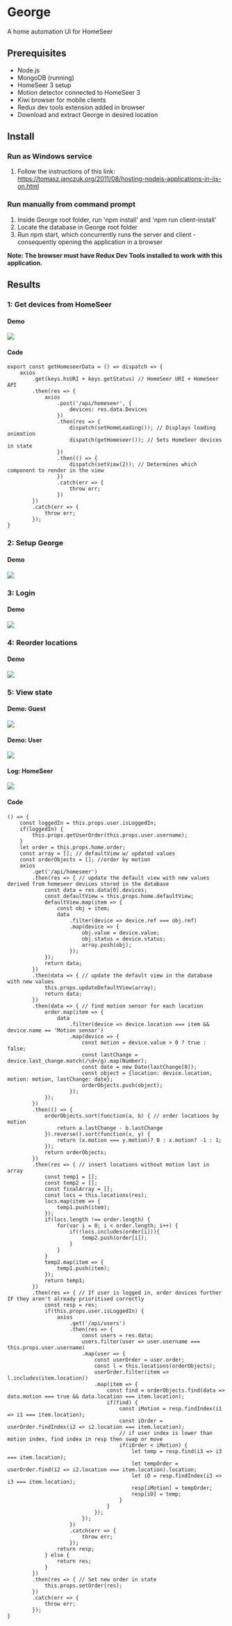 # George
A home automation UI for HomeSeer
## Prerequisites
- Node.js
- MongoDB (running)
- HomeSeer 3 setup
- Motion detector connected to HomeSeer 3
- Kiwi browser for mobile clients
- Redux dev tools extension added in browser
- Download and extract George in desired location
## Install
### Run as Windows service
1. Follow the instructions of this link: https://tomasz.janczuk.org/2011/08/hosting-nodejs-applications-in-iis-on.html
### Run manually from command prompt
1. Inside George root folder, run 'npm install' and 'npm run client-install'
2. Locate the database in George root folder
3. Run npm start, which concurrently runs the server and client - consequently opening the application in a browser

**Note: The browser must have Redux Dev Tools installed to work with this application.**

## Results
### 1: Get devices from HomeSeer
#### Demo
![](gethomeseerdevices.gif)
#### Code
```
export const getHomeseerData = () => dispatch => {
    axios
        .get(keys.hsURI + keys.getStatus) // HomeSeer URI + HomeSeer API
        .then(res => {
            axios
                .post('/api/homeseer', {
                    devices: res.data.Devices
                })
                .then(res => {
                    dispatch(setHomeLoading()); // Displays loading animation
                    dispatch(getHomeseer()); // Sets HomeSeer devices in state
                })
                .then(() => {
                    dispatch(setView(2)); // Determines which component to render in the view
                })
                .catch(err => {
                    throw err;
                })
        })
        .catch(err => {
            throw err;
        });
}
```
### 2: Setup George
#### Demo
![](setupgeorge.gif)

### 3: Login
#### Demo
![](loginmobile.gif)

### 4: Reorder locations
#### Demo
![](reorderwdb.gif)

### 5: View state
#### Demo: Guest
![](guest.gif)
#### Demo: User
![](user.gif)
#### Log: HomeSeer
![](hslog.PNG)
#### Code
```
() => {
    const loggedIn = this.props.user.isLoggedIn;
    if(loggedIn) {
        this.props.getUserOrder(this.props.user.username);
    }
    let order = this.props.home.order;
    const array = []; // defaultView w/ updated values
    const orderObjects = []; //order by motion
    axios
        .get('/api/homeseer')
        .then(res => { // update the default view with new values derived from homeseer devices stored in the database
            const data = res.data[0].devices;
            const defaultView = this.props.home.defaultView;
            defaultView.map(item => {
                const obj = item;
                data
                    .filter(device => device.ref === obj.ref)
                    .map(device => {
                        obj.value = device.value;
                        obj.status = device.status;
                        array.push(obj);
                    });
            });
            return data;
        })
        .then(data => { // update the default view in the database with new values
            this.props.updateDefaultView(array);
            return data;
        })
        .then(data => { // find motion sensor for each location
            order.map(item => {
                data
                    .filter(device => device.location === item && device.name == 'Motion sensor')
                    .map(device => {
                        const motion = device.value > 0 ? true : false;
                        const lastChange = device.last_change.match(/\d+/g).map(Number);
                        const date = new Date(lastChange[0]);
                        const object = {location: device.location, motion: motion, lastChange: date};
                        orderObjects.push(object);
                    });
            });
        })
        .then(() => {
            orderObjects.sort(function(a, b) { // order locations by motion
                return a.lastChange - b.lastChange
            }).reverse().sort(function(x, y) {
                return (x.motion === y.motion)? 0 : x.motion? -1 : 1;
            });
            return orderObjects;
        })
        .then(res => { // insert locations without motion last in array
            const temp1 = [];
            const temp2 = [];
            const finalArray = [];
            const locs = this.locations(res);
            locs.map(item => {
                temp1.push(item);
            });
            if(locs.length !== order.length) {
                for(var i = 0; i < order.length; i++) {
                    if(!locs.includes(order[i])){
                        temp2.push(order[i]);
                    }
                }
            }
            temp2.map(item => {
                temp1.push(item);
            });
            return temp1;
        })
        .then(res => { // If user is logged in, order devices further IF they aren't already prioritised correctly
            const resp = res;
            if(this.props.user.isLoggedIn) {
                axios
                    .get('/api/users')
                    .then(res => {
                        const users = res.data;
                        users.filter(user => user.username === this.props.user.username)
                        .map(user => {
                            const userOrder = user.order;
                            const l = this.locations(orderObjects);
                            userOrder.filter(item => l.includes(item.location))
                            .map(item => {
                                const find = orderObjects.find(data => data.motion === true && data.location === item.location);
                                if(find) {
                                    const iMotion = resp.findIndex(i1 => i1 === item.location);
                                    const iOrder = userOrder.findIndex(i2 => i2.location === item.location);
                                    // if user index is lower than motion index, find index in resp then swap or move
                                    if(iOrder < iMotion) {
                                        let temp = resp.find(i3 => i3 === item.location);
                                        let tempOrder = userOrder.find(i2 => i2.location === item.location).location;
                                        let iO = resp.findIndex(i3 => i3 === item.location);
                                        resp[iMotion] = tempOrder;
                                        resp[iO] = temp;
                                    }
                                }
                            });
                        });
                    })
                    .catch(err => {
                        throw err;
                    });
                return resp;
            } else {
                return res;
            }
        })
        .then(res => { // Set new order in state
            this.props.setOrder(res);
        })
        .catch(err => {
            throw err;
        });
}
```
